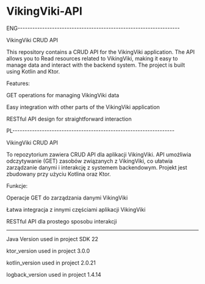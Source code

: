# VikingViki-API
ENG------------------------------------------------------------------

VikingViki CRUD API

This repository contains a CRUD API for the VikingViki application. The API allows you to Read resources related to VikingViki, making it easy to manage data and interact with the backend system. The project is built using Kotlin and Ktor.

Features:

GET operations for managing VikingViki data

Easy integration with other parts of the VikingViki application

RESTful API design for straightforward interaction

PL------------------------------------------------------------------

VikingViki CRUD API

To repozytorium zawiera CRUD API dla aplikacji VikingViki. API umożliwia odczytywanie (GET) zasobów związanych z VikingViki, co ułatwia zarządzanie danymi i interakcję z systemem backendowym. Projekt jest zbudowany przy użyciu Kotlina oraz Ktor.

Funkcje:

Operacje GET do zarządzania danymi VikingViki

Łatwa integracja z innymi częściami aplikacji VikingViki

RESTful API dla prostego sposobu interakcji


--------------------------------------------------------------------

Java Version used in project SDK 22

ktor_version used in project 3.0.0

kotlin_version used in project 2.0.21

logback_version used in project 1.4.14
